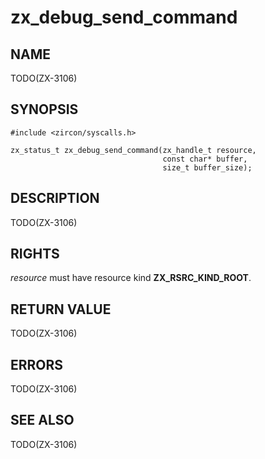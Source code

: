 # zx_debug_send_command

## NAME

<!-- Updated by update-docs-from-abigen, do not edit. -->

TODO(ZX-3106)

## SYNOPSIS

<!-- Updated by update-docs-from-abigen, do not edit. -->

```
#include <zircon/syscalls.h>

zx_status_t zx_debug_send_command(zx_handle_t resource,
                                  const char* buffer,
                                  size_t buffer_size);
```

## DESCRIPTION

TODO(ZX-3106)

## RIGHTS

<!-- Updated by update-docs-from-abigen, do not edit. -->

*resource* must have resource kind **ZX_RSRC_KIND_ROOT**.

## RETURN VALUE

TODO(ZX-3106)

## ERRORS

TODO(ZX-3106)

## SEE ALSO


TODO(ZX-3106)
